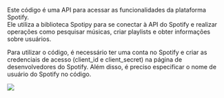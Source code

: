 Este código é uma API para acessar as funcionalidades da plataforma Spotify.        
Ele utiliza a biblioteca Spotipy para se conectar à API do Spotify e realizar operações como pesquisar músicas, criar playlists e obter informações sobre usuários.


Para utilizar o código, é necessário ter uma conta no Spotify e criar as credenciais de acesso (client_id e client_secret) na página de desenvolvedores do Spotify. Além disso, é preciso especificar o nome de usuário do Spotify no código.
 
![](https://img.shields.io/badge/python-%2314354C.svg?style=for-the-badge&logo=python&logoColor=")
 









